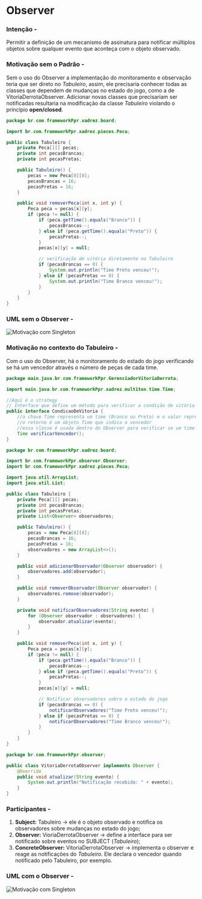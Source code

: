 # Observer

### Intenção -

Permitir a definição de um mecanismo de assinatura para notificar múltiplos objetos sobre qualquer evento que aconteça com o objeto observado.

### Motivação sem o Padrão -

Sem o uso do Observer a implementação do monitoramento e observação teria que ser direto no *Tabuleiro*, assim, ele precisaria conhecer todas as classes que dependem de mudanças no estado do jogo, como a de VitoriaDerrotaObserver. Adicionar novas classes que precisariam ser notificadas resultaria na modificação da classe *Tabuleiro* violando o princípio **open/closed**.

```java
package br.com.frameworkPpr.xadrez.board;

import br.com.frameworkPpr.xadrez.pieces.Peca;

public class Tabuleiro {
    private Peca[][] pecas;
    private int pecasBrancas;
    private int pecasPretas;

    public Tabuleiro() {
        pecas = new Peca[8][8];
        pecasBrancas = 16;
        pecasPretas = 16;
    }

    public void removerPeca(int x, int y) {
        Peca peca = pecas[x][y];
        if (peca != null) {
            if (peca.getTime().equals("Branco")) {
                pecasBrancas--;
            } else if (peca.getTime().equals("Preto")) {
                pecasPretas--;
            }
            pecas[x][y] = null;

            // verificação de vitória diretamente no Tabuleiro
            if (pecasBrancas == 0) {
                System.out.println("Time Preto venceu!");
            } else if (pecasPretas == 0) {
                System.out.println("Time Branco venceu!");
            }
        }
    }
}
```

### UML sem o Observer -

<img alt="Motivação com Singleton" src="C:\Users\Administrador\Documents\GitHub\framework-equipe5\out\DiagramasIMG\VitoriaDerrotaSemObserver.png">

### Motivação no contexto do Tabuleiro -

Com o uso do Observer, há o monitoramento do estado do jogo verificando se há um vencedor através o número de peças de cada time.

``` java
package main.java.br.com.frameworkPpr.GerenciadorVitoriaDerrota;

import main.java.br.com.frameworkPpr.xadrez.multiton.time.Time;

//Aqui é o strategy
// Interface que define um método para verificar a condição de vitória BASEADO NA QUANTIDADE DE PEÇAS DE CADA TIME
public interface CondicaoDeVitoria {
    //a chave Time representa um time (Branco ou Preto) e o valor representa a quantidade de peças que o time ainda possui
    //o retorno é um objeto Time que indica o vencedor
    //essa classe é usada dentro do Observer para verificar se um time venceu ou não
    Time verificarVencedor();
}

```

``` java
package br.com.frameworkPpr.xadrez.board;

import br.com.frameworkPpr.observer.Observer;
import br.com.frameworkPpr.xadrez.pieces.Peca;

import java.util.ArrayList;
import java.util.List;

public class Tabuleiro {
    private Peca[][] pecas;
    private int pecasBrancas;
    private int pecasPretas;
    private List<Observer> observadores;

    public Tabuleiro() {
        pecas = new Peca[8][8];
        pecasBrancas = 16;
        pecasPretas = 16;
        observadores = new ArrayList<>();
    }

    public void adicionarObservador(Observer observador) {
        observadores.add(observador);
    }

    public void removerObservador(Observer observador) {
        observadores.remove(observador);
    }

    private void notificarObservadores(String evento) {
        for (Observer observador : observadores) {
            observador.atualizar(evento);
        }
    }

    public void removerPeca(int x, int y) {
        Peca peca = pecas[x][y];
        if (peca != null) {
            if (peca.getTime().equals("Branco")) {
                pecasBrancas--;
            } else if (peca.getTime().equals("Preto")) {
                pecasPretas--;
            }
            pecas[x][y] = null;

            // Notificar observadores sobre o estado do jogo
            if (pecasBrancas == 0) {
                notificarObservadores("Time Preto venceu!");
            } else if (pecasPretas == 0) {
                notificarObservadores("Time Branco venceu!");
            }
        }
    }
}
```

``` java
package br.com.frameworkPpr.observer;

public class VitoriaDerrotaObserver implements Observer {
    @Override
    public void atualizar(String evento) {
        System.out.println("Notificação recebida: " + evento);
    }
}
```

### Participantes -

1. **Subject:** Tabuleiro -> ele é o objeto observado e notifica os observadores sobre mudanças no estado do jogo;
2. **Observer:** VioriaDerrotaObserver -> define a interface para ser notificado sobre eventos no SUBJECT (*Tabuleiro*);
3. **ConcreteObserver:** VitoriaDerrotaObserver -> implementa o observer e reage as notificações do *Tabuleiro*. Ele declara o vencedor quando notificado pelo Tabuleiro, por exemplo.

### UML com o Observer -

<img alt="Motivação com Singleton" src="C:\Users\Administrador\Documents\GitHub\framework-equipe5\out\DiagramasIMG\estruturaVitoriaDerrotaObserver.png">

